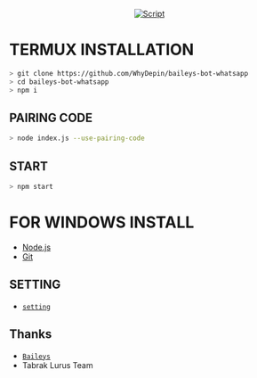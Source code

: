 </div>
<p align="center">
  <a href="https://github.com/WhyDepin/baileys-bot-whatsapp"><img title="Script" src="https://img.shields.io/badge/Author-TabrakLurus-red.svg?style=for-the-badge&logo=github" /></a>
  <h4 align="center">
</h4>
</p>

# TERMUX INSTALLATION
```bash
> git clone https://github.com/WhyDepin/baileys-bot-whatsapp 
> cd baileys-bot-whatsapp 
> npm i
```
## PAIRING CODE
```bash
> node index.js --use-pairing-code
```
## START
```bash
> npm start
```

# FOR WINDOWS INSTALL
* [Node.js](https://nodejs.org/en/)
* [Git](https://git-scm.com/downloads)

## SETTING
* [`setting`](https://github.com/WhyDepin/baileys-bot-whatsapp/edit/main/config.json)

  
## Thanks
* [`Baileys`](https://github.com/adiwajshing/Baileys)
* Tabrak Lurus Team
  
  
